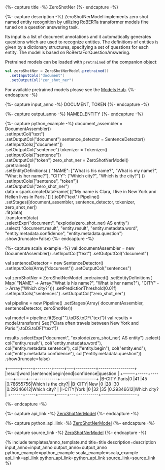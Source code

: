 {%- capture title -%}
ZeroShotNer
{%- endcapture -%}

{%- capture description -%}
ZeroShotNerModel implements zero shot named entity recognition by utilizing RoBERTa
transformer models fine tuned on a question answering task.

Its input is a list of document annotations and it automatically generates questions which are
used to recognize entities. The definitions of entities is given by a dictionary structures,
specifying a set of questions for each entity. The model is based on
RoBertaForQuestionAnswering.

Pretrained models can be loaded with `pretrained` of the companion object:

```scala
val zeroShotNer = ZeroShotNerModel.pretrained()
  .setInputCols("document")
  .setOutputCol("zer_shot_ner")
```

For available pretrained models please see the
[Models Hub](https://nlp.johnsnowlabs.com/models?task=Zero-Shot-NER).
{%- endcapture -%}

{%- capture input_anno -%}
DOCUMENT, TOKEN
{%- endcapture -%}

{%- capture output_anno -%}
NAMED_ENTITY
{%- endcapture -%}

{%- capture python_example -%}
document_assembler = DocumentAssembler() \
    .setInputCol("text") \
    .setOutputCol("document")
sentence_detector = SentenceDetector() \
    .setInputCols(["document"]) \
    .setOutputCol("sentence")
tokenizer = Tokenizer() \
    .setInputCols(["sentence"]) \
    .setOutputCol("token")
zero_shot_ner = ZeroShotNerModel() \
    .pretrained() \
    .setEntityDefinitions(
        {
            "NAME": ["What is his name?", "What is my name?", "What is her name?"],
            "CITY": ["Which city?", "Which is the city?"]
        }) \
    .setInputCols(["sentence", "token"]) \
    .setOutputCol("zero_shot_ner") \
data = spark.createDataFrame(
        [["My name is Clara, I live in New York and Hellen lives in Paris."]]
    ).toDF("text")
Pipeline() \
    .setStages([document_assembler, sentence_detector, tokenizer, zero_shot_ner]) \
    .fit(data) \
    .transform(data) \
    .selectExpr("document", "explode(zero_shot_ner) AS entity") \
    .select(
        "document.result",
        "entity.result",
        "entity.metadata.word",
        "entity.metadata.confidence",
        "entity.metadata.question") \
    .show(truncate=False)
{%- endcapture -%}

{%- capture scala_example -%}
val documentAssembler = new DocumentAssembler()
   .setInputCol("text")
   .setOutputCol("document")

 val sentenceDetector = new SentenceDetector()
   .setInputCols(Array("document"))
   .setOutputCol("sentences")

 val zeroShotNer = ZeroShotNerModel
   .pretrained()
   .setEntityDefinitions(
     Map(
       "NAME" -> Array("What is his name?", "What is her name?"),
       "CITY" -> Array("Which city?")))
   .setPredictionThreshold(0.01f)
   .setInputCols("sentences")
   .setOutputCol("zero_shot_ner")

 val pipeline = new Pipeline()
   .setStages(Array(
     documentAssembler,
     sentenceDetector,
     zeroShotNer))

 val model = pipeline.fit(Seq("").toDS.toDF("text"))
 val results = model.transform(
   Seq("Clara often travels between New York and Paris.").toDS.toDF("text"))

 results
   .selectExpr("document", "explode(zero_shot_ner) AS entity")
   .select(
     col("entity.result"),
     col("entity.metadata.word"),
     col("entity.metadata.sentence"),
     col("entity.begin"),
     col("entity.end"),
     col("entity.metadata.confidence"),
     col("entity.metadata.question"))
   .show(truncate=false)

+------+-----+--------+-----+---+----------+------------------+
|result|word |sentence|begin|end|confidence|question          |
+------+-----+--------+-----+---+----------+------------------+
|B-CITY|Paris|0       |41   |45 |0.78655756|Which is the city?|
|B-CITY|New  |0       |28   |30 |0.29346612|Which city?       |
|I-CITY|York |0       |32   |35 |0.29346612|Which city?       |
+------+-----+--------+-----+---+----------+------------------+

{%- endcapture -%}

{%- capture api_link -%}
[ZeroShotNerModel](/api/com/johnsnowlabs/nlp/annotators/ner/dl/ZeroShotNerModel)
{%- endcapture -%}

{%- capture python_api_link -%}
[ZeroShotNerModel](/api/python/reference/autosummary/sparknlp/annotator/ner/zero_shot_ner_model/index.html#sparknlp.annotator.ner.zero_shot_ner_model.ZeroShotNerModel)
{%- endcapture -%}

{%- capture source_link -%}
[ZeroShotNerModel](https://github.com/JohnSnowLabs/spark-nlp/tree/master/src/main/scala/com/johnsnowlabs/nlp/annotators/ner/dl/ZeroShotNerModel.scala)
{%- endcapture -%}

{% include templates/anno_template.md
title=title
description=description
input_anno=input_anno
output_anno=output_anno
python_example=python_example
scala_example=scala_example
api_link=api_link
python_api_link=python_api_link
source_link=source_link
%}